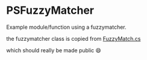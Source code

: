 # PSFuzzyMatcher

Example module/function using a fuzzymatcher.  

the fuzzymatcher class is copied from [FuzzyMatch.cs](https://github.com/PowerShell/PowerShell/blob/master/src/System.Management.Automation/utils/FuzzyMatch.cs)  

which should really be made public :smile:
